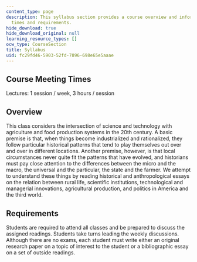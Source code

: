 ```yaml
---
content_type: page
description: This syllabus section provides a course overview and information on meeting
  times and requirements.
hide_download: true
hide_download_original: null
learning_resource_types: []
ocw_type: CourseSection
title: Syllabus
uid: fc29fd46-5903-52fd-7896-698e65e5aaae
---
```


Course Meeting Times
--------------------

Lectures: 1 session / week, 3 hours / session

Overview
--------

This class considers the intersection of science and technology with agriculture and food production systems in the 20th century. A basic premise is that, when things become industrialized and rationalized, they follow particular historical patterns that tend to play themselves out over and over in different locations. Another premise, however, is that local circumstances never quite fit the patterns that have evolved, and historians must pay close attention to the differences between the micro and the macro, the universal and the particular, the state and the farmer. We attempt to understand these things by reading historical and anthropological essays on the relation between rural life, scientific institutions, technological and managerial innovations, agricultural production, and politics in America and the third world.

Requirements
------------

Students are required to attend all classes and be prepared to discuss the assigned readings. Students take turns leading the weekly discussions. Although there are no exams, each student must write either an original research paper on a topic of interest to the student or a bibliographic essay on a set of outside readings.